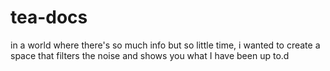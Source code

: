 # tea-docs
in a world where there's so much info but so little time, i wanted to create a space that filters the noise and shows you what I have been up to.d 
